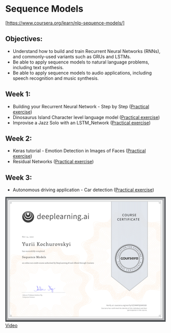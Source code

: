 # Sequence Models
[https://www.coursera.org/learn/nlp-sequence-models/]

## Objectives:
- Understand how to build and train Recurrent Neural Networks (RNNs), and commonly-used variants such as GRUs and LSTMs.
- Be able to apply sequence models to natural language problems, including text synthesis. 
- Be able to apply sequence models to audio applications, including speech recognition and music synthesis.

## Week 1:
  - Building your Recurrent Neural Network - Step by Step ([Practical exercise](https://github.com/Kochurovskyi/Deep_Neural_Network_Projects/blob/main/Courses%20(COURSERA)/5.%20Sequence%20Models/Week%201/Building%20a%20Recurrent%20Neural%20Network%20-%20Step%20by%20Step/Building_a_Recurrent_Neural_Network_Step_by_Step_v3b.ipynb))
  - Dinosaurus Island Character level language model ([Practical exercise](https://github.com/Kochurovskyi/Deep_Neural_Network_Projects/blob/main/Courses%20(COURSERA)/5.%20Sequence%20Models/Week%201/Dinosaur%20Island%20--%20Character-level%20language%20model/Dinosaurus_Island_Character_level_language_model_final_v3b.ipynb))
  - Improvise a Jazz Solo with an LSTM_Network ([Practical exercise](https://github.com/Kochurovskyi/Deep_Neural_Network_Projects/blob/main/Courses%20(COURSERA)/5.%20Sequence%20Models/Week%201/Jazz%20improvisation%20with%20LSTM/Improvise_a_Jazz_Solo_with_an_LSTM_Network_v3a.ipynb))
  
## Week 2:
  - Keras tutorial - Emotion Detection in Images of Faces ([Practical exercise](https://github.com/Kochurovskyi/Deep_Neural_Network_Projects/blob/main/Courses%20(COURSERA)/4.%20Convolutional_Neural_Networks/week2/KerasTutorial/Keras_Tutorial_v2a.ipynb))
  - Residual Networks ([Practical exercise](https://github.com/Kochurovskyi/Deep_Neural_Network_Projects/blob/main/Courses%20(COURSERA)/4.%20Convolutional_Neural_Networks/week2/ResNets/Residual_Networks_v2a.ipynb))
  
## Week 3:
  - Autonomous driving application - Car detection ([Practical exercise](https://github.com/Kochurovskyi/Deep_Neural_Network_Projects/blob/main/Courses%20(COURSERA)/4.%20Convolutional_Neural_Networks/week3/Car%20detection%20for%20Autonomous%20Driving/Autonomous_driving_application_Car_detection_v3a.ipynb))
  

![Cert.](https://github.com/Kochurovskyi/Deep_Neural_Network_Projects/blob/main/Courses%20(COURSERA)/5.%20Sequence%20Models/cert.png)
[Video](https://www.youtube.com/watch?v=_i3aqgKVNQI&list=PLkDaE6sCZn6F6wUI9tvS_Gw1vaFAx6rd6&index=1)

